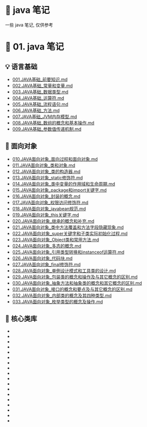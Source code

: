 # :pencil: java 笔记
一些 java 笔记, 仅供参考

# :tea: 01. java 笔记 
## :bulb: 语言基础
- <a href="01.java_notes/001.JAVA基础_前要知识.md">001.JAVA基础_前要知识.md</a>  
- <a href="01.java_notes/002.JAVA基础_常量和变量.md">002.JAVA基础_常量和变量.md</a>  
- <a href="01.java_notes/003.JAVA基础_数据类型.md">003.JAVA基础_数据类型.md</a>  
- <a href="01.java_notes/004.JAVA基础_运算符.md">004.JAVA基础_运算符.md</a>  
- <a href="01.java_notes/005.JAVA基础_流程语句.md">005.JAVA基础_流程语句.md</a>  
- <a href="01.java_notes/006.JAVA基础_方法.md">006.JAVA基础_方法.md</a>  
- <a href="01.java_notes/007.JAVA基础_JVM内存模型.md">007.JAVA基础_JVM内存模型.md</a>  
- <a href="01.java_notes/008.JAVA基础_数组的概念和基本操作.md">008.JAVA基础_数组的概念和基本操作.md</a>  
- <a href="01.java_notes/009.JAVA基础_参数值传递机制.md">009.JAVA基础_参数值传递机制.md</a>  

## :green_apple: 面向对象

- <a href="01.java_notes/010.JAVA面向对象_面向过程和面向对象.md">010.JAVA面向对象_面向过程和面向对象.md</a>  
- <a href="01.java_notes/011.JAVA面向对象_类和对象.md">011.JAVA面向对象_类和对象.md</a>  
- <a href="01.java_notes/012.JAVA面向对象_类的构造器.md">012.JAVA面向对象_类的构造器.md</a>  
- <a href="01.java_notes/013.JAVA面向对象_static修饰符.md">013.JAVA面向对象_static修饰符.md</a>  
- <a href="01.java_notes/014.JAVA面向对象_类中变量的作用域和生命周期.md">014.JAVA面向对象_类中变量的作用域和生命周期.md</a>  
- <a href="01.java_notes/015.JAVA面向对象_package和import关键字.md">015.JAVA面向对象_package和import关键字.md</a>  
- <a href="01.java_notes/016.JAVA面向对象_封装的概念.md">016.JAVA面向对象_封装的概念.md</a>  
- <a href="01.java_notes/017.JAVA面向对象_权限访问修饰符.md">017.JAVA面向对象_权限访问修饰符.md</a>  
- <a href="01.java_notes/018.JAVA面向对象_javabean规范.md">018.JAVA面向对象_javabean规范.md</a>  
- <a href="01.java_notes/019.JAVA面向对象_this关键字.md">019.JAVA面向对象_this关键字.md</a>  
- <a href="01.java_notes/020.JAVA面向对象_继承的概念和补充.md">020.JAVA面向对象_继承的概念和补充.md</a>  
- <a href="01.java_notes/021.JAVA面向对象_类中方法覆盖和方法字段隐藏现象.md">021.JAVA面向对象_类中方法覆盖和方法字段隐藏现象.md</a>  
- <a href="01.java_notes/022.JAVA面向对象_super关键字和子类实际初始化过程.md">022.JAVA面向对象_super关键字和子类实际初始化过程.md</a>  
- <a href="01.java_notes/023.JAVA面向对象_Object类和常用方法.md">023.JAVA面向对象_Object类和常用方法.md</a>  
- <a href="01.java_notes/024.JAVA面向对象_多态的概念.md">024.JAVA面向对象_多态的概念.md</a>  
- <a href="01.java_notes/025.JAVA面向对象_引用类型转换和instanceof运算符.md">025.JAVA面向对象_引用类型转换和instanceof运算符.md</a>  
- <a href="01.java_notes/026.JAVA面向对象_代码块.md">026.JAVA面向对象_代码块.md</a>  
- <a href="01.java_notes/027.JAVA面向对象_final修饰符.md">027.JAVA面向对象_final修饰符.md</a>  
- <a href="01.java_notes/028.JAVA面向对象_单例设计模式和工具类的设计.md">028.JAVA面向对象_单例设计模式和工具类的设计.md</a>  
- <a href="01.java_notes/029.JAVA面向对象_包装类的概念和操作及与其它概念的区别.md">029.JAVA面向对象_包装类的概念和操作及与其它概念的区别.md</a>  
- <a href="01.java_notes/030.JAVA面向对象_抽象方法和抽象类的概念和其它概念的区别.md">030.JAVA面向对象_抽象方法和抽象类的概念和其它概念的区别.md</a>  
- <a href="01.java_notes/031.JAVA面向对象_接口的概念和要点及与其它概念的区别.md">031.JAVA面向对象_接口的概念和要点及与其它概念的区别.md</a>  
- <a href="01.java_notes/032.JAVA面向对象_内部类的概念及其四种类型.md">032.JAVA面向对象_内部类的概念及其四种类型.md</a>  
- <a href="01.java_notes/033.JAVA面向对象_枚举类型的概念及操作.md">033.JAVA面向对象_枚举类型的概念及操作.md</a>  

## :apple: 核心类库

- <a href=""></a>  
- <a href=""></a>  
- <a href=""></a>  
- <a href=""></a>  
- <a href=""></a>  
- <a href=""></a>  
- <a href=""></a>  
- <a href=""></a>  
- <a href=""></a>  
- <a href=""></a>  
- <a href=""></a>  
- <a href=""></a>  
- <a href=""></a>  
- <a href=""></a>  
- <a href=""></a>  
- <a href=""></a>  
- <a href=""></a>  
- <a href=""></a>  
